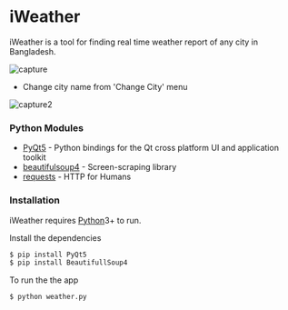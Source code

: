 # iWeather

iWeather is a tool for finding real time weather report of any city in Bangladesh.

  
  
![capture](https://user-images.githubusercontent.com/16235332/36936726-29e5ca30-1f33-11e8-817e-f334c89bc07e.JPG)

- Change city name from 'Change City' menu


![capture2](https://user-images.githubusercontent.com/16235332/36936736-48ea72dc-1f33-11e8-8d0c-3c7d9638a2e6.JPG)


### Python Modules


* [PyQt5](https://pypi.python.org/pypi/PyQt5) - Python bindings for the Qt cross platform UI and application toolkit
* [beautifulsoup4](https://pypi.python.org/pypi/beautifulsoup4) - Screen-scraping library
* [requests](http://docs.python-requests.org) - HTTP for Humans



### Installation

iWeather requires [Python](https://python.org)3+ to run.

Install the dependencies 

```sh
$ pip install PyQt5
$ pip install BeautifullSoup4
```
To run the the app
```sh
$ python weather.py
```
